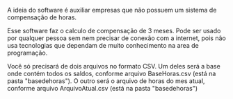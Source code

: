 A ideia do software é auxiliar empresas que não possuem um sistema de compensação de horas.

Esse software faz o calculo de compensação de 3 meses.
Pode ser usado por qualquer pessoa sem nem precisar de conexão com a internet, pois não usa tecnologias que dependam de muito conhecimento na area de programação.

Você só precisará de dois arquivos no formato CSV.
Um deles será a base onde contém todos os saldos, conforme arquivo BaseHoras.csv (está na pasta "basedehoras").
O outro será o arquivo de horas do mes atual, conforme arquivo ArquivoAtual.csv (está na pasta "basedehoras")

